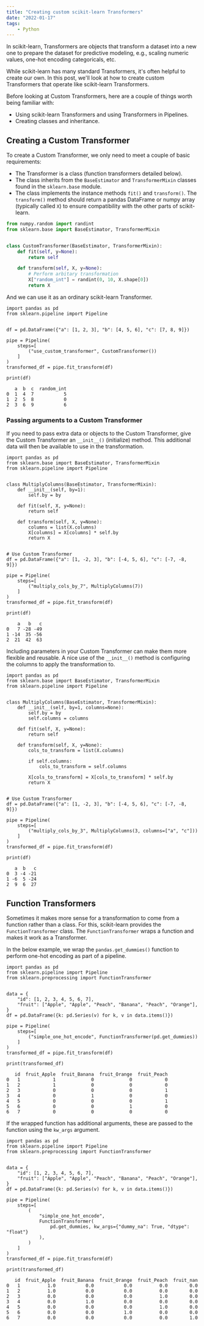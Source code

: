 ```yaml
---
title: "Creating custom scikit-learn Transformers"
date: "2022-01-17"
tags:
    - Python
---
```


In scikit-learn, Transformers are objects that transform a dataset into a new one to prepare the dataset for predictive modeling, e.g., scaling numeric values, one-hot encoding categoricals, etc.

While scikit-learn has many standard Transformers, it's often helpful to create our own. In this post, we'll look at how to create custom Transformers that operate like scikit-learn Transformers.

Before looking at Custom Transformers, here are a couple of things worth being familiar with:
* Using scikit-learn Transformers and using Transformers in Pipelines.
* Creating classes and inheritance.

## Creating a Custom Transformer

To create a Custom Transformer, we only need to meet a couple of basic requirements:
* The Transformer is a class (function transformers detailed below).
* The class inherits from the `BaseEstimator` and `TransformerMixin` classes found in the `sklearn.base` module.
* The class implements the instance methods `fit()` and `transform()`. The `transform()` method should return a pandas DataFrame or numpy array (typically called `X`) to ensure compatibility with the other parts of scikit-learn.

```python
from numpy.random import randint
from sklearn.base import BaseEstimator, TransformerMixin


class CustomTransformer(BaseEstimator, TransformerMixin):
    def fit(self, y=None):
        return self

    def transform(self, X, y=None):
        # Perform arbitary transformation
        X["random_int"] = randint(0, 10, X.shape[0])
        return X

```

And we can use it as an ordinary scikit-learn Transformer.

```python{9}
import pandas as pd
from sklearn.pipeline import Pipeline


df = pd.DataFrame({"a": [1, 2, 3], "b": [4, 5, 6], "c": [7, 8, 9]})

pipe = Pipeline(
    steps=[
        ("use_custom_transformer", CustomTransformer())
    ]
)
transformed_df = pipe.fit_transform(df)

print(df)

```
```
   a  b  c  random_int
0  1  4  7           5
1  2  5  8           0
2  3  6  9           6
```

### Passing arguments to a Custom Transformer

If you need to pass extra data or objects to the Custom Transformer, give the Custom Transformer an `__init__()` (initialize) method. This additional data will then be available to use in the transformation.

```python{7,8,15,24}
import pandas as pd
from sklearn.base import BaseEstimator, TransformerMixin
from sklearn.pipeline import Pipeline


class MultiplyColumns(BaseEstimator, TransformerMixin):
    def __init__(self, by=1):
        self.by = by
    
    def fit(self, X, y=None):
        return self

    def transform(self, X, y=None):
        columns = list(X.columns)
        X[columns] = X[columns] * self.by
        return X


# Use Custom Transformer
df = pd.DataFrame({"a": [1, -2, 3], "b": [-4, 5, 6], "c": [-7, -8, 9]})

pipe = Pipeline(
    steps=[
        ("multiply_cols_by_7", MultiplyColumns(7))
    ]
)
transformed_df = pipe.fit_transform(df)

print(df)

```

```
    a   b   c
0   7 -28 -49
1 -14  35 -56
2  21  42  63
```

Including parameters in your Custom Transformer can make them more flexible and reusable. A nice use of the `__init__()` method is configuring the columns to apply the transformation to.

```python{7,8,9,29}
import pandas as pd
from sklearn.base import BaseEstimator, TransformerMixin
from sklearn.pipeline import Pipeline


class MultiplyColumns(BaseEstimator, TransformerMixin):
    def __init__(self, by=1, columns=None):
        self.by = by
        self.columns = columns
    
    def fit(self, X, y=None):
        return self

    def transform(self, X, y=None):
        cols_to_transform = list(X.columns)

        if self.columns:
            cols_to_transform = self.columns

        X[cols_to_transform] = X[cols_to_transform] * self.by
        return X


# Use Custom Transformer
df = pd.DataFrame({"a": [1, -2, 3], "b": [-4, 5, 6], "c": [-7, -8, 9]})

pipe = Pipeline(
    steps=[
        ("multiply_cols_by_3", MultiplyColumns(3, columns=["a", "c"]))
    ]
)
transformed_df = pipe.fit_transform(df)

print(df)

```

```
   a  b   c
0  3 -4 -21
1 -6  5 -24
2  9  6  27
```

## Function Transformers

Sometimes it makes more sense for a transformation to come from a function rather than a class. For this, scikit-learn provides the `FunctionTransformer` class. The `FunctionTransformer` wraps a function and makes it work as a Transformer.

In the below example, we wrap the `pandas.get_dummies()` function to perform one-hot encoding as part of a pipeline.

```python{14}
import pandas as pd
from sklearn.pipeline import Pipeline
from sklearn.preprocessing import FunctionTransformer


data = {
    "id": [1, 2, 3, 4, 5, 6, 7],
    "fruit": ["Apple", "Apple", "Peach", "Banana", "Peach", "Orange"],
}
df = pd.DataFrame({k: pd.Series(v) for k, v in data.items()})

pipe = Pipeline(
    steps=[
        ("simple_one_hot_encode", FunctionTransformer(pd.get_dummies))
    ]
)
transformed_df = pipe.fit_transform(df)

print(transformed_df)

```

```
   id  fruit_Apple  fruit_Banana  fruit_Orange  fruit_Peach
0   1            1             0             0            0
1   2            1             0             0            0
2   3            0             0             0            1
3   4            0             1             0            0
4   5            0             0             0            1
5   6            0             0             1            0
6   7            0             0             0            0
```

If the wrapped function has additional arguments, these are passed to the function using the `kw_args` argument.

```python{15-17}
import pandas as pd
from sklearn.pipeline import Pipeline
from sklearn.preprocessing import FunctionTransformer


data = {
    "id": [1, 2, 3, 4, 5, 6, 7],
    "fruit": ["Apple", "Apple", "Peach", "Banana", "Peach", "Orange"],
}
df = pd.DataFrame({k: pd.Series(v) for k, v in data.items()})

pipe = Pipeline(
    steps=[
        (
            "simple_one_hot_encode",
            FunctionTransformer(
                pd.get_dummies, kw_args={"dummy_na": True, "dtype": "float"}
            ),
        )
    ]
)
transformed_df = pipe.fit_transform(df)

print(transformed_df)

```

```
   id  fruit_Apple  fruit_Banana  fruit_Orange  fruit_Peach  fruit_nan
0   1          1.0           0.0           0.0          0.0        0.0
1   2          1.0           0.0           0.0          0.0        0.0
2   3          0.0           0.0           0.0          1.0        0.0
3   4          0.0           1.0           0.0          0.0        0.0
4   5          0.0           0.0           0.0          1.0        0.0
5   6          0.0           0.0           1.0          0.0        0.0
6   7          0.0           0.0           0.0          0.0        1.0
```